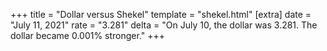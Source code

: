 +++
title = "Dollar versus Shekel"
template = "shekel.html"
[extra]
date = "July 11, 2021"
rate = "3.281"
delta = "On July 10, the dollar was 3.281. The dollar became 0.001% stronger."
+++

